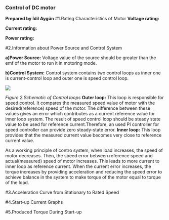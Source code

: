 ### Control of DC motor
**Prepared by İdil Aygün**
#1.Rating Characteristics of Motor
**Voltage rating:**

**Current rating:**

**Power rating:**

#2.Information about Power Source and Control System

**a)Power Source:** Voltage value of the source should be greater than the emf of the motor to run it in motoring mode.

**b)Control System:**
Control system contains two control loops as inner one is current-control loop and outer one is speed control loop.

![](http://m.eet.com/media/1059850/dc_motor_drives_fig4.11.jpg)

*Figure 2.Schematic of Control loops*
**Outer loop:** This loop is responsible for speed control. It compares the measured speed value of motor with the desired(reference) speed of the motor. The difference between these values gives an error which contributes as a current reference value for inner loop system. The result of speed control loop should be steady state value to be used for reference current.Therefore, an used PI controller for speed controller can provide zero steady-state error.
**Inner loop:** This loop provides that the measured current value becomes very close to reference current value.

As a working principle of contro system, when load increases, the speed of motor decreases. Then, the speed error between reference speed and actual(measured) speed of motor increases. This leads to more current to inner loop as reference current. When the current error increases, the torque increases by providing acceleration and reducing the speed error to achieve balance in the system to make torque of the motor equal to torque of the load.

#3.Acceleration Curve from Stationary to Rated Speed

#4.Start-up Current Graphs

#5.Produced Torque During Start-up
